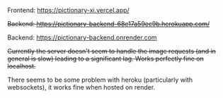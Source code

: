 Frontend: https://pictionary-xi.vercel.app/

~~Backend: https://pictionary-backend-68e17a59ec9b.herokuapp.com/~~

Backend: https://pictionary-backend.onrender.com

~~Currently the server doesn't seem to handle the image requests (and in general is slow) leading to a significant lag. Works perfectly fine on localhost.~~

There seems to be some problem with heroku (particularly with websockets), it works fine when hosted on render.